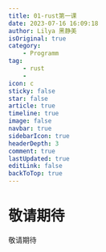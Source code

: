```yaml
---
title: 01-rust第一课
date: 2023-07-16 16:09:18
author: Lilya 黑静美
isOriginal: true
category: 
    - Programm
tag:
    - rust
    -
icon: c
sticky: false
star: false
article: true
timeline: true
image: false
navbar: true
sidebarIcon: true
headerDepth: 3
comment: true
lastUpdated: true
editLink: false
backToTop: true
---
```


# 敬请期待



敬请期待
